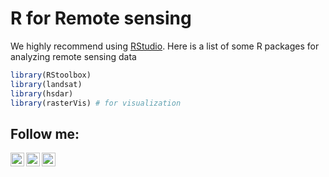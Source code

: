 # R for Remote sensing
We highly recommend using [RStudio](https://www.rstudio.com/). Here is a list of some R packages for analyzing remote sensing data

```r
library(RStoolbox)
library(landsat)
library(hsdar)
library(rasterVis) # for visualization
```










## Follow me:
[<img align="left" alt="Croci93 | Twitter" width="22px" src="https://cdn.jsdelivr.net/npm/simple-icons@v3/icons/twitter.svg" />][twitter]
[<img align="left" alt="Croci93 | LinkedIn" width="22px" src="https://cdn.jsdelivr.net/npm/simple-icons@v3/icons/linkedin.svg" />][linkedin]
[<img align="left" alt="Croci93 | Instagram" width="22px" src="https://cdn.jsdelivr.net/npm/simple-icons@v3/icons/instagram.svg" />][instagram]


[twitter]: https://twitter.com/croci93
[instagram]: https://instagram.com/michele.croci
[linkedin]: https://www.linkedin.com/in/michele-croci-265abb133/
